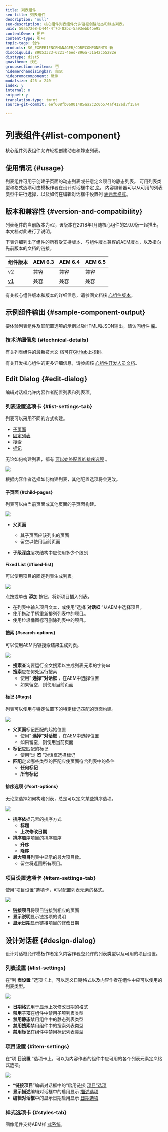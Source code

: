 ```yaml
---
title: 列表组件
seo-title: 列表组件
description: 'null'
seo-description: 核心组件列表组件允许轻松创建动态和静态列表。
uuid: 50a572e8-b444-4f7d-82bc-5a93ebb4be95
contentOwner: 用户
content-type: 引用
topic-tags: 创作
products: SG_EXPERIENCEMANAGER/CORECOMPONENTS-新
discoiquuid: 89053323-6221-46ed-896a-31a42c55282e
disttype: dist5
gnavtheme: 浅色
groupsectionnavitems: 否
hidemerchandisingbar: 继承
hidepromocomponent: 继承
modalsize: 426 x 240
index: y
internal: n
snippet: y
translation-type: tm+mt
source-git-commit: eef608fb06001485aa2c2c0b574af412ed7f15a4

---
```



# 列表组件{#list-component}

核心组件列表组件允许轻松创建动态和静态列表。

## 使用情况 {#usage}

列表组件可用于创建子页面的动态列表或任意定义项目的静态列表。 可用列表类型和格式选项可由模板作者在设计对话框中定 [义](#design-dialog)。 内容编辑器可以从可用的列表类型中进行选择，以及如何在编辑对话框中设置列 [表元素格式](#edit-dialog)。

## 版本和兼容性 {#version-and-compatibility}

列表组件的当前版本为v2，该版本在2018年1月随核心组件的2.0.0版一起推出，本文档对此进行了说明。

下表详细列出了组件的所有受支持版本、与组件版本兼容的AEM版本，以及指向先前版本的文档的链接。

| 组件版本 | AEM 6.3 | AEM 6.4 | AEM 6.5 |
|--- |--- |--- |--- |
| v2 | 兼容 | 兼容 | 兼容 |
| [v1](list-v1.md) | 兼容 | 兼容 | 兼容 |

有关核心组件版本和版本的详细信息，请参阅文档核 [心组件版本](versions.md)。

## 示例组件输出 {#sample-component-output}

要体验列表组件及其配置选项的示例以及HTML和JSON输出，请访问组件 [库](http://opensource.adobe.com/aem-core-wcm-components/library/list.html)。

### 技术详细信息 {#technical-details}

有关列表组件的最新技术文 [档可在GitHub上找到](https://github.com/adobe/aem-core-wcm-components/blob/master/content/src/content/jcr_root/apps/core/wcm/components/list/v2/list)。

有关开发核心组件的更多详细信息，请参阅核 [心组件开发人员文档](developing.md)。

## Edit Dialog {#edit-dialog}

编辑对话框允许内容作者配置列表和列表项。

### 列表设置选项卡 {#list-settings-tab}

列表可以采用不同的方式构建。

* [子页面](#child-pages)
* [固定列表](#fixed-list)
* [搜索](#search-options)
* [标记](#tags)

无论如何构建列表，都有 [可以始终配置的排序选项](#sort-options) 。

![](assets/chlimage_1-38.png)

根据内容作者选择如何构建列表，其他配置选项将会更改。

#### 子页面 {#child-pages}

列表可以由当前页面或其他页面的子页面构建。

![](assets/chlimage_1-39.png)

* **父页面**
   * 其子页面应该列出的页面
   * 留空以使用当前页面

* **子级深度**&#x200B;层次结构中应使用多少个级别

#### Fixed List {#fixed-list}

可以使用项目的固定列表生成列表。

![](assets/chlimage_1-40.png)

点按或单击 **添加** 按钮，将新项目插入列表。

* 在列表中输入项目文本，或使用“选择 **对话框** ”从AEM中选择项目。
* 使用拖动手柄重新排列列表中的项目。
* 使用垃圾桶图标可删除列表中的项目。

#### 搜索 {#search-options}

可以使用AEM内容搜索结果生成列表。

![](assets/chlimage_1-41.png)

* **搜索查**&#x200B;询要运行全文搜索以生成列表元素的字符串
* **搜索**&#x200B;应在何处运行搜索
   * 使用“ **选择”对话框** ，在AEM中选择位置
   * 如果留空，则使用当前页面

#### 标记 {#tags}

列表可以使用与特定位置下的特定标记匹配的页面构建。

![](assets/chlimage_1-42.png)

* **父页面**&#x200B;标记匹配的起始位置
   * 使用“ **选择”对话框** ，在AEM中选择位置
   * 如果留空，则使用当前页面
* **标记**&#x200B;应匹配的标记
   * 使用“浏 **览** ”对话框选择标记
* **匹配**&#x200B;定义哪些类型的匹配应使页面符合列表中的条件
   * **任何标记**
   * **所有标记**

#### 排序选项 {#sort-options}

无论您选择如何构建列表，总是可以定义某些排序选项。

![](assets/chlimage_1-43.png)

* **排序依**&#x200B;据元素的排序方式
   * **标题**
   * **上次修改日期**
* **排序顺**&#x200B;序项目的排序顺序
   * **升序**
   * **降序**
* **最大项目**&#x200B;列表中显示的最大项目数。
   * 留空将返回所有项目。

### 项目设置选项卡 {#item-settings-tab}

使用“项目设置”选项卡，可以配置列表元素的格式。

![](assets/chlimage_1-44.png)

* **链接项目**&#x200B;将项目链接到相应的页面
* **显示说明**&#x200B;显示链接项的说明
* **显示日期**&#x200B;显示链接项目的修改日期

## 设计对话框 {#design-dialog}

设计对话框允许模板作者定义内容作者应允许的列表类型以及可用的项目设置。

### 列表设置 {#list-settings}

在“列 **表设置** ”选项卡上，可以定义日期格式以及内容作者在组件中应可以使用的列表类型。

![](assets/chlimage_1-45.png)

* **日期格**&#x200B;式用于显示上次修改日期的格式
* **禁用子项**&#x200B;在组件中禁用子项列表类型
* **禁用静态**&#x200B;禁用组件中的静态列表类型
* **禁用搜索**&#x200B;禁用组件中的搜索列表类型
* **禁用标记**&#x200B;在组件中禁用标记列表类型

### 项目设置 {#item-settings}

在“项 **目设置** ”选项卡上，可以为内容作者的组件中应可用的各个列表元素定义格式选项。

![](assets/chlimage_1-46.png)

* **“链接项目**”编辑对话框中的“启用链接 [项目”选项](#edit-dialog)
* **显示描述**&#x200B;编辑对话框中的启用显示 [描述选项](#edit-dialog)
* **编辑对话框**&#x200B;中的显示日期启用显示 [日期选项](#edit-dialog)

### 样式选项卡 {#styles-tab}

图像组件支持AEM样 [式系统](authoring.md#component-styling)。